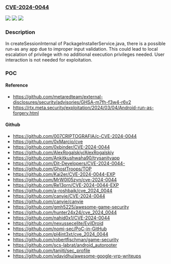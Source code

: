 ### [CVE-2024-0044](https://cve.mitre.org/cgi-bin/cvename.cgi?name=CVE-2024-0044)
![](https://img.shields.io/static/v1?label=Product&message=Android&color=blue)
![](https://img.shields.io/static/v1?label=Version&message=%3D%2015%20&color=brighgreen)
![](https://img.shields.io/static/v1?label=Vulnerability&message=Elevation%20of%20privilege&color=brighgreen)

### Description

In createSessionInternal of PackageInstallerService.java, there is a possible run-as any app due to improper input validation. This could lead to local escalation of privilege with no additional execution privileges needed. User interaction is not needed for exploitation.

### POC

#### Reference
- https://github.com/metaredteam/external-disclosures/security/advisories/GHSA-m7fh-f3w4-r6v2
- https://rtx.meta.security/exploitation/2024/03/04/Android-run-as-forgery.html

#### Github
- https://github.com/007CRIPTOGRAFIA/c-CVE-2024-0044
- https://github.com/0xMarcio/cve
- https://github.com/0xbinder/CVE-2024-0044
- https://github.com/AlexRogalskiy/AlexRogalskiy
- https://github.com/Ankitkushwaha90/trysanityapp
- https://github.com/Dit-Developers/CVE-2024-0044-
- https://github.com/GhostTroops/TOP
- https://github.com/Kai2er/CVE-2024-0044-EXP
- https://github.com/MrW0l05zyn/cve-2024-0044
- https://github.com/Re13orn/CVE-2024-0044-EXP
- https://github.com/a-roshbaik/cve_2024_0044
- https://github.com/canyie/CVE-2024-0044
- https://github.com/canyie/canyie
- https://github.com/gmh5225/awesome-game-security
- https://github.com/hunter24x24/cve_2024_0044
- https://github.com/nahid0x1/CVE-2024-0044
- https://github.com/nexussecelite/EvilDroid
- https://github.com/nomi-sec/PoC-in-GitHub
- https://github.com/pl4int3xt/cve_2024_0044
- https://github.com/robertfischman/game-security
- https://github.com/scs-labrat/android_autorooter
- https://github.com/tanjiti/sec_profile
- https://github.com/xdavidhu/awesome-google-vrp-writeups

